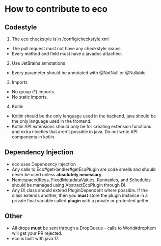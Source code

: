 # How to contribute to eco

## Codestyle
1. The eco checkstyle is in /config/checkstyle.xml
- The pull request must not have any checkstyle issues.
- Every method and field must have a javadoc attached.

2. Use JetBrains annotations
- Every parameter should be annotated with @NotNull or @Nullable

3. Imports
- No group (*) imports.
- No static imports.

4. Kotlin
- Kotlin should be the only language used in the backend, java should be the only language used in the frontend.
- Kotlin API extensions should only be for creating extension functions and extra niceties that aren't possible in java. Do not write API components in kotlin.

## Dependency Injection
- eco uses Dependency Injection
- Any calls to Eco#getHandler#getEcoPlugin are code smells and should never be used unless **absolutely necessary**.
- NamespacedKeys, FixedMetadataValues, Runnables, and Schedules should be managed using AbstractEcoPlugin through DI.
- Any DI class should extend PluginDependent where possible. If the class extends another, then you **must** store the plugin instance in a private final variable called **plugin** with a private or protected getter.

## Other
- All drops **must** be sent through a DropQueue - calls to World#dropItem will get your PR rejected.
- eco is built with java 17.